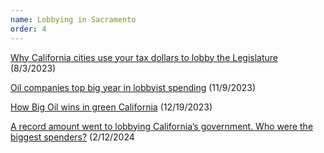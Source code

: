 ```yaml
---
name: Lobbying in Sacramento
order: 4
---
```


[Why California cities use your tax dollars to lobby the Legislature](https://calmatters.org/politics/2023/08/california-cities-lobbying/) (8/3/2023)

[Oil companies top big year in lobbyist spending](https://calmatters.org/politics/capitol/2023/11/lobbying-california-2023/) (11/9/2023)

[How Big Oil wins in green California](https://calmatters.org/politics/2023/12/california-big-oil/) (12/19/2023)

[A record amount went to lobbying California’s government. Who were the biggest spenders?](https://calmatters.org/politics/2024/02/california-lobbying-state-government/) (2/12/2024
